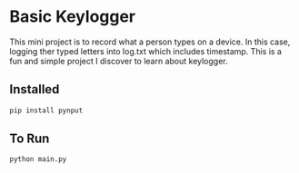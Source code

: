 # Basic Keylogger
This mini project is to record what a person types on a device. In this case, logging ther typed letters into log.txt which includes timestamp. This is a fun and simple project I discover to learn about keylogger.

## Installed
```bash
pip install pynput

```
## To Run

```bash
python main.py
```
